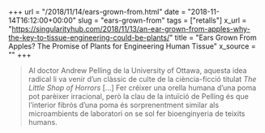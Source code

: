 +++
url = "/2018/11/14/ears-grown-from.html"
date = "2018-11-14T16:12:00+00:00"
slug = "ears-grown-from"
tags = ["retalls"]
x_url = "https://singularityhub.com/2018/11/13/an-ear-grown-from-apples-why-the-key-to-tissue-engineering-could-be-plants/"
title = "Ears Grown From Apples? The Promise of Plants for Engineering Human Tissue"
x_source = ""
+++


> Al doctor Andrew Pelling de la University of Ottawa, aquesta idea radical li va venir d’un clàssic de culte de la ciència-ficció titulat *The Little Shop of Horrors* […] Fer créixer una orella humana d’una poma pot parèixer irracional, però la clau de la intuïció de Pelling és que l’interior fibrós d’una poma és sorprenentment similar als microambients de laboratori on se sol fer bioenginyeria de teixits humans.
